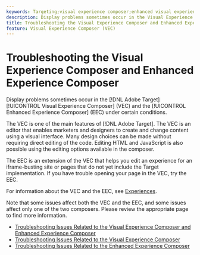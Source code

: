 ```yaml
---
keywords: Targeting;visual experience composer;enhanced visual experience composer;vec;troubleshoot visual experience composer;troubleshooting;eec;enhanced experience composer;tls;tls 1.2
description: Display problems sometimes occur in the Visual Experience Composer (VEC) and the Enhanced Experience Composer (EEC) under certain conditions.
title: Troubleshooting the Visual Experience Composer and Enhanced Experience Composer
feature: Visual Experience Composer (VEC)
---
```


# Troubleshooting the Visual Experience Composer and Enhanced Experience Composer

Display problems sometimes occur in the [!DNL Adobe Target] [!UICONTROL Visual Experience Composer] (VEC) and the [!UICONTROL Enhanced Experience Composer] (EEC) under certain conditions.

The VEC is one of the main features of [!DNL Adobe Target]. The VEC is an editor that enables marketers and designers to create and change content using a visual interface. Many design choices can be made without requiring direct editing of the code. Editing HTML and JavaScript is also possible using the editing options available in the composer.

The EEC is an extension of the VEC that helps you edit an experience for an iframe-busting site or pages that do not yet include the Target implementation. If you have trouble opening your page in the VEC, try the EEC.

For information about the VEC and the EEC, see [Experiences](/help/c-experiences/experiences.md#concept_A2E10F6AFB3D4AEAB6951EE14688848D).

Note that some issues affect both the VEC and the EEC, and some issues affect only one of the two composers. Please review the appropriate page to find more information.

* [Troubleshooting Issues Related to the Visual Experience Composer and Enhanced Experience Composer](/help/c-experiences/c-visual-experience-composer/r-troubleshoot-composer/issues-related-to-the-visual-experience-composer-vec-and-enhanced-experience-composer-eec.md)
* [Troubleshooting Issues Related to the Visual Experience Composer](/help/c-experiences/c-visual-experience-composer/r-troubleshoot-composer/troubleshooting-issues-related-to-the-visual-experience-composer-vec.md)
* [Troubleshooting Issues Related to the Enhanced Experience Composer](/help/c-experiences/c-visual-experience-composer/r-troubleshoot-composer/troubleshooting-issues-related-to-the-enhanced-experience-composer-eec.md)